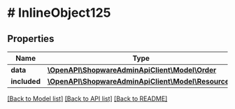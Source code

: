 # # InlineObject125

## Properties

Name | Type | Description | Notes
------------ | ------------- | ------------- | -------------
**data** | [**\OpenAPI\ShopwareAdminApiClient\Model\Order**](Order.md) |  | [optional]
**included** | [**\OpenAPI\ShopwareAdminApiClient\Model\Resource[]**](Resource.md) |  | [optional]

[[Back to Model list]](../../README.md#models) [[Back to API list]](../../README.md#endpoints) [[Back to README]](../../README.md)
